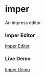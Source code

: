 imper
=====

An impress editor

### Imper Editor

[Imper Editor](http://switer.github.io/imper/)

### Live Demo

[Imper Demo](http://switer.github.io/examples/imper.html#/step-1)

